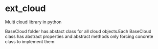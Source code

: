 # ext_cloud
Multi cloud library in python 

BaseCloud folder has abstact class for all cloud objects.Each BaseCloud class has abstract properties and abstract methods only forcing concrete class to implement them

